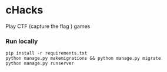 # cHacks

Play CTF (capture the flag ) games 


### Run locally

```
pip install -r requirements.txt
python manage.py makemigrations && python manage.py migrate
python manage.py runserver
```
